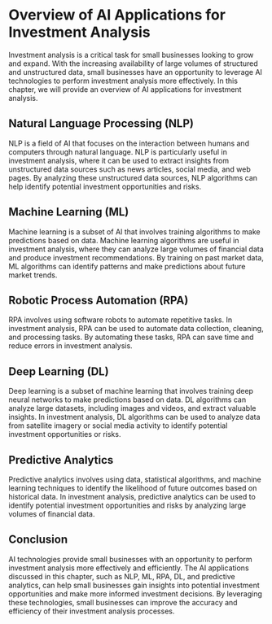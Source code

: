 # Overview of AI Applications for Investment Analysis

Investment analysis is a critical task for small businesses looking to grow and expand. With the increasing availability of large volumes of structured and unstructured data, small businesses have an opportunity to leverage AI technologies to perform investment analysis more effectively. In this chapter, we will provide an overview of AI applications for investment analysis.

Natural Language Processing (NLP)
---------------------------------

NLP is a field of AI that focuses on the interaction between humans and computers through natural language. NLP is particularly useful in investment analysis, where it can be used to extract insights from unstructured data sources such as news articles, social media, and web pages. By analyzing these unstructured data sources, NLP algorithms can help identify potential investment opportunities and risks.

Machine Learning (ML)
---------------------

Machine learning is a subset of AI that involves training algorithms to make predictions based on data. Machine learning algorithms are useful in investment analysis, where they can analyze large volumes of financial data and produce investment recommendations. By training on past market data, ML algorithms can identify patterns and make predictions about future market trends.

Robotic Process Automation (RPA)
--------------------------------

RPA involves using software robots to automate repetitive tasks. In investment analysis, RPA can be used to automate data collection, cleaning, and processing tasks. By automating these tasks, RPA can save time and reduce errors in investment analysis.

Deep Learning (DL)
------------------

Deep learning is a subset of machine learning that involves training deep neural networks to make predictions based on data. DL algorithms can analyze large datasets, including images and videos, and extract valuable insights. In investment analysis, DL algorithms can be used to analyze data from satellite imagery or social media activity to identify potential investment opportunities or risks.

Predictive Analytics
--------------------

Predictive analytics involves using data, statistical algorithms, and machine learning techniques to identify the likelihood of future outcomes based on historical data. In investment analysis, predictive analytics can be used to identify potential investment opportunities and risks by analyzing large volumes of financial data.

Conclusion
----------

AI technologies provide small businesses with an opportunity to perform investment analysis more effectively and efficiently. The AI applications discussed in this chapter, such as NLP, ML, RPA, DL, and predictive analytics, can help small businesses gain insights into potential investment opportunities and make more informed investment decisions. By leveraging these technologies, small businesses can improve the accuracy and efficiency of their investment analysis processes.
